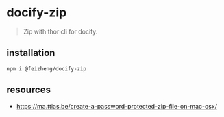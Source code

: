 # docify-zip
> Zip with thor cli for docify.

## installation
```shell
npm i @feizheng/docify-zip
```

## resources
- https://ma.ttias.be/create-a-password-protected-zip-file-on-mac-osx/
